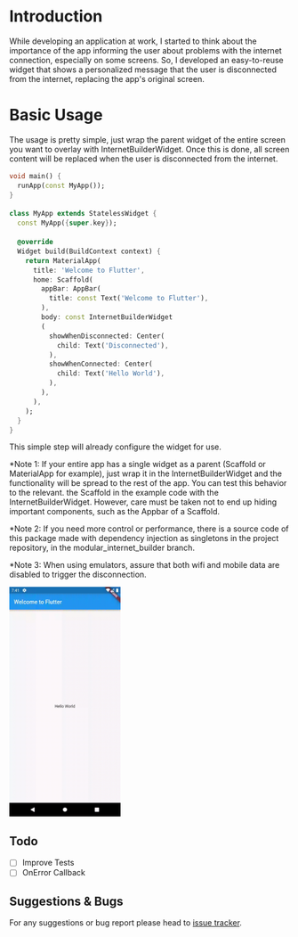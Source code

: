 #  Introduction

While developing an application at work, I started to think about the importance of the app informing the user about problems with the internet connection, especially on some screens. So, I developed an easy-to-reuse widget that shows a personalized message that the user is disconnected from the internet, replacing the app's original screen.

# Basic Usage

The usage is pretty simple, just wrap the parent widget of the entire screen you want to overlay with InternetBuilderWidget. Once this is done, all screen content will be replaced when the user is disconnected from the internet.

```dart
void main() {
  runApp(const MyApp());
}

class MyApp extends StatelessWidget {
  const MyApp({super.key});

  @override
  Widget build(BuildContext context) {
    return MaterialApp(
      title: 'Welcome to Flutter',
      home: Scaffold(
        appBar: AppBar(
          title: const Text('Welcome to Flutter'),
        ),
        body: const InternetBuilderWidget
        (
          showWhenDisconnected: Center(
            child: Text('Disconnected'),
          ),
          showWhenConnected: Center(
            child: Text('Hello World'),
          ),
        ),
      ),
    );
  }
}
```

This simple step will already configure the widget for use.

*Note 1: If your entire app has a single widget as a parent (Scaffold or MaterialApp for example), just wrap it in the InternetBuilderWidget and the functionality will be spread to the rest of the app. You can test this behavior to the relevant. the Scaffold in the example code with the InternetBuilderWidget. However, care must be taken not to end up hiding important components, such as the Appbar of a Scaffold.

*Note 2: If you need more control or performance, there is a source code of this package made with dependency injection as singletons in the project repository, in the modular_internet_builder branch.

*Note 3: When using emulators, assure that both wifi and mobile data are disabled to trigger the disconnection.

<img src="./assets/internet_builder_preview.gif" width="200">

## Todo

- [ ] Improve Tests
- [ ] OnError Callback      

## Suggestions & Bugs

For any suggestions or bug report please head to [issue tracker][tracker].

[tracker]: https://github.com/Greismorr/internet_connection_checker/issues